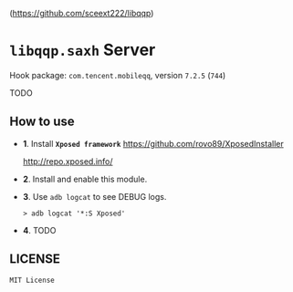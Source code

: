 <!-- README.md, libqqp/saxh/app/src/main/assets/
-->
(<https://github.com/sceext222/libqqp>)

# `libqqp.saxh` Server

Hook package: `com.tencent.mobileqq`, version `7.2.5` (`744`)

TODO


## How to use

+ **1**. Install **`Xposed framework`**
  <https://github.com/rovo89/XposedInstaller>

  <http://repo.xposed.info/>

+ **2**. Install and enable this module.

+ **3**. Use `adb logcat` to see DEBUG logs.

  ```
  > adb logcat '*:S Xposed'
  ```

+ **4**. TODO


## LICENSE

`MIT License`

<!-- end README.md -->
